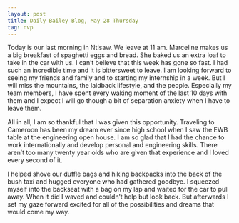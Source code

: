 ```yaml
---
layout: post
title: Daily Bailey Blog, May 28 Thursday
tag: nvp
---
```


Today is our last morning in Ntisaw. We leave at 11 am. Marceline makes us a big breakfast of spaghetti eggs and bread. She baked us an extra loaf to take in the car with us. I can’t believe that this week has gone so fast. I had such an incredible time and it is bittersweet to leave. I am looking forward to seeing my friends and family and to starting my internship in a week. But I will miss the mountains, the laidback lifestyle, and the people. Especially my team members, I have spent every waking moment of the last 10 days with them and I expect I will go though a bit of separation anxiety when I have to leave them.

All in all, I am so thankful that I was given this opportunity. Traveling to Cameroon has been my dream ever since high school when I saw the EWB table at the engineering open house. I am so glad that I had the chance to work internationally and develop personal and engineering skills. There aren’t too many twenty year olds who are given that experience and I loved every second of it.

I helped shove our duffle bags and hiking backpacks into the back of the bush taxi and hugged everyone who had gathered goodbye. I squeezed myself into the backseat with a bag on my lap and waited for the car to pull away. When it did I waved and couldn’t help but look back. But afterwards I set my gaze forward excited for all of the possibilities and dreams that would come my way.
